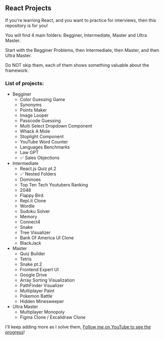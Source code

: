 ## React Projects

If you're learning React, and you want to practice for interviews, then this repository is for you!

You will find 4 main folders: Begginer, Intermediate, Master and Ultra Master.

Start with the Begginer Problems, then Intermediate, then Master, and then Ultra Master.

Do NOT skip them, each of them shows something valuable about the framework.

### List of projects:

- Begginer
  - Color Guessing Game
  - Synonyms
  - Points Maker
  - Image Looper
  - Passcode Guessing
  - Multi Select Dropdown Component
  - Whack A Mole
  - Stoplight Component
  - YouTube Word Counter
  - Languages Benchmarks
  - Law GPT
  - ✅ Sales Objections
- Intermediate
  - React.js Quiz pt.2
  - ✅ Nested Folders
  - Dominoes
  - Top Ten Tech Youtubers Ranking
  - 2048
  - Flappy Bird
  - Repl.it Clone
  - Wordle
  - Sudoku Solver
  - Memory
  - Connect4
  - Snake
  - Tree Visualizer
  - Bank Of America UI Clone
  - BlackJack
- Master
  - Quiz Builder
  - Tetris
  - Snake pt.2
  - Frontend Expert UI
  - Google Drive
  - Array Sorting Visualization
  - PathFinder Visualizer
  - Multiplayer Paint
  - Pokemon Battle
  - Hidden Minesweeper
- Ultra Master
  - Multiplayer Monopoly
  - Figma Clone / Excalidraw Clone

I'll keep adding more as I solve them, [Follow me on YouTube to see the progress](https://www.youtube.com/@pedrouzcategui1328)!

